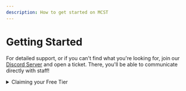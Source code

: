 ```yaml
---
description: How to get started on MCST
---
```


# Getting Started

For detailed support, or if you can't find what you're looking for, join our [Discord Server](https://discord.gg/dzAxSz5C4x) and open a ticket. There, you'll be able to communicate directly with staff!

<details>

<summary>Claiming your Free Tier</summary>

1\) Navigate to the "Our Products" page.

![](<.gitbook/assets/image (29).png>)\
\
2\) Select "View Plan" for the option you're looking for.

![](<.gitbook/assets/image (11).png>)\
\
3\) Find a Free Option, and select "Add to Cart"

![](<.gitbook/assets/image (24).png>)



For more powerful servers, you'll be looking at getting one of MCST's Premium Options.

</details>
